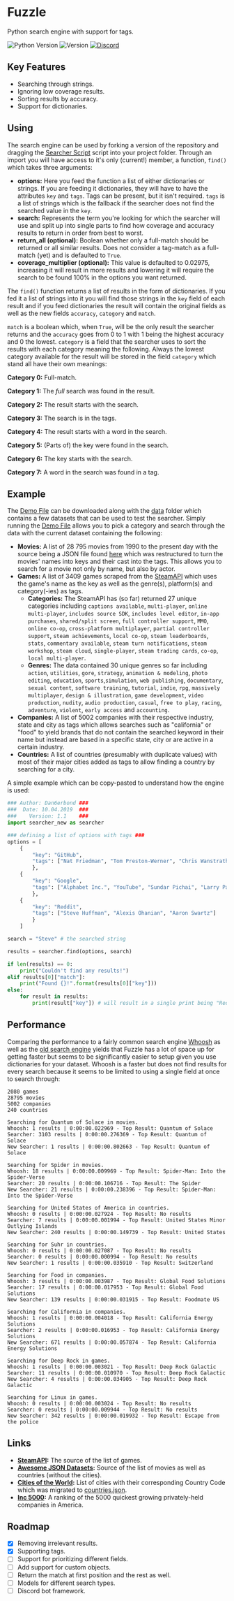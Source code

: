 # Fuzzle
Python search engine with support for tags.

![Python Version](https://img.shields.io/badge/python-3.5+-blue.svg)
![Version](https://img.shields.io/badge/version-0.7-orange.svg)
[![Discord](https://img.shields.io/badge/See_it_in_action-purple.svg?logo=discord&logoColor=white&labelColor=697ec4&color=7289da)](https://discord.gg/njYdKYH)

## Key Features
 - Searching through strings.
 - Ignoring low coverage results.
 - Sorting results by accuracy.
 - Support for dictionaries.

## Using
The search engine can be used by forking a version of the repository and dragging the [Searcher Script](searcher_new.py) script into your project folder. Through an import you will have access to it's only (current!) member, a function, `find()` which takes three arguments:
 - **options:** Here you feed the function a list of either dictionaries or strings. If you are feeding it dictionaries, they will have to have the attributes `key` and `tags`. Tags can be present, but it isn't required. `tags` is a list of strings which is the fallback if the searcher does not find the searched value in the `key`.
 - **search:** Represents the term you're looking for which the searcher will use and split up into single parts to find how coverage and accuracy results to return in order from best to worst.
 - **return_all (optional):** Boolean whether only a full-match should be returned or all similar results. Does not consider a tag-match as a full-match (yet) and is defaulted to `True`.
 - **coverage_multiplier (optional):** This value is defaulted to 0.02975, increasing it will result in more results and lowering it will require the search to be found 100% in the options you want returned.
 
The `find()` function returns a list of results in the form of dictionaries. If you fed it a list of strings into it you will find those strings in the `key` field of each result and if you feed dictionaries the result will contain the original fields as well as the new fields `accuracy`, `category` and `match`.

`match` is a boolean which, when `True`, will be the only result the searcher returns and the `accuracy` goes from 0 to 1 with 1 being the highest accuracy and 0 the lowest. `category` is a field that the searcher uses to sort the results with each category meaning the following. Always the lowest category available for the result will be stored in the field `category` which stand all have their own meanings:

**Category 0:** Full-match.

**Category 1:** The *full* search was found in the result.

**Category 2:** The result starts with the search.

**Category 3:** The search is in the tags.

**Category 4:** The result starts with a word in the search.

**Category 5:** (Parts of) the key were found in the search.

**Category 6:** The key starts with the search.

**Category 7:** A word in the search was found in a tag.

## Example
The [Demo File](demo.py) can be downloaded along with the [data](data) folder which contains a few datasets that can be used to test the searcher. Simply running the [Demo File](demo.py) allows you to pick a category and search through the data with the current dataset containing the following:

 - **Movies:** A list of 28 795 movies from 1990 to the present day with the source being a JSON file found [here](https://raw.githubusercontent.com/prust/wikipedia-movie-data/master/movies.json) which was restructured to turn the movies' names into keys and their cast into the tags. This allows you to search for a movie not only by name, but also by actor.
 - **Games:** A list of 3409 games scraped from the [SteamAPI]() which uses the game's name as the key as well as the genre(s), platform(s) and category(-ies) as tags.
   - **Categories:** The SteamAPI has (so far) returned 27 unique categories including `captions available`, `multi-player`, `online multi-player`, `includes source SDK`, `includes level editor`, `in-app purchases`, `shared/split screen`, `full controller support`, `MMO`, `online co-op`, `cross-platform multiplayer`, `partial controller support`, `steam achievements`, `local co-op`, `steam leaderboards`, `stats`, `commentary available`, `steam turn notifications`, `steam workshop`, `steam cloud`, `single-player`, `steam trading cards`, `co-op`, `local multi-player`.
   - **Genres:** The data contained 30 unique genres so far including `action`, `utilities`, `gore`, `strategy`, `animation & modeling`, `photo editing`, `education`, `sports`,`simulation`, `web publishing`, `documentary`, `sexual content`, `software training`, `tutorial`, `indie`, `rpg`, `massively multiplayer`, `design & illustration`, `game development`, `video production`, `nudity`, `audio production`, `casual`, `free to play`, `racing`, `adventure`, `violent`, `early access` and `accounting`.
 - **Companies:** A list of 5002 companies with their respective industry, state and city as tags which allows searches such as "california" or "food" to yield brands that do not contain the searched keyword in their name but instead are based in a specific state, city or are active in a certain industry.
 - **Countries:** A list of countries (presumably with duplicate values) with most of their major cities added as tags to allow finding a country by searching for a city.

A simple example which can be copy-pasted to understand how the engine is used:

```python
### Author: Dan6erbond ###
###  Date: 10.04.2019  ###
###    Version: 1.1    ###
import searcher_new as searcher

### defining a list of options with tags ###
options = [
    {
        "key": "GitHub",
        "tags": ["Nat Friedman", "Tom Preston-Werner", "Chris Wanstrath", "Scott Chacon", "P. J. Hyett"]
        },
    {
        "key": "Google",
        "tags": ["Alphabet Inc.", "YouTube", "Sundar Pichai", "Larry Page", "Sergey Bin"]
        },
    {
        "key": "Reddit",
        "tags": ["Steve Huffman", "Alexis Ohanian", "Aaron Swartz"]
        }
    ]

search = "Steve" # the searched string

results = searcher.find(options, search)

if len(results) == 0:
    print("Couldn't find any results!")
elif results[0]["match"]:
    print("Found {}!".format(results[0]["key"]))
else:
    for result in results:
        print(result["key"]) # will result in a single print being "Reddit"
```

## Performance
Comparing the performance to a fairly common search engine [Whoosh](https://whoosh.readthedocs.io/en/latest/) as well as the [old search engine](searcher.py) yields that Fuzzle has a lot of space up for getting faster but seems to be significantly easier to setup given you use dictionaries for your dataset. Whoosh is a faster but does not find results for every search because it seems to be limited to using a single field at once to search through:

```
2080 games
28795 movies
5002 companies
240 countries

Searching for Quantum of Solace in movies.
Whoosh: 1 results | 0:00:00.022969 - Top Result: Quantum of Solace
Searcher: 3103 results | 0:00:00.276369 - Top Result: Quantum of Solace
New Searcher: 1 results | 0:00:00.802663 - Top Result: Quantum of Solace

Searching for Spider in movies.
Whoosh: 18 results | 0:00:00.009969 - Top Result: Spider-Man: Into the Spider-Verse
Searcher: 20 results | 0:00:00.106716 - Top Result: The Spider
New Searcher: 21 results | 0:00:00.238396 - Top Result: Spider-Man: Into the Spider-Verse

Searching for United States of America in countries.
Whoosh: 0 results | 0:00:00.027924 - Top Result: No results
Searcher: 7 results | 0:00:00.001994 - Top Result: United States Minor Outlying Islands
New Searcher: 240 results | 0:00:00.149739 - Top Result: United States

Searching for Suhr in countries.
Whoosh: 0 results | 0:00:00.027087 - Top Result: No results
Searcher: 0 results | 0:00:00.000994 - Top Result: No results
New Searcher: 1 results | 0:00:00.035910 - Top Result: Switzerland

Searching for Food in companies.
Whoosh: 3 results | 0:00:00.003987 - Top Result: Global Food Solutions
Searcher: 17 results | 0:00:00.017953 - Top Result: Global Food Solutions
New Searcher: 139 results | 0:00:00.031915 - Top Result: Foodmate US

Searching for California in companies.
Whoosh: 1 results | 0:00:00.004018 - Top Result: California Energy Solutions
Searcher: 2 results | 0:00:00.016953 - Top Result: California Energy Solutions
New Searcher: 671 results | 0:00:00.057874 - Top Result: California Energy Solutions

Searching for Deep Rock in games.
Whoosh: 1 results | 0:00:00.003021 - Top Result: Deep Rock Galactic
Searcher: 11 results | 0:00:00.010970 - Top Result: Deep Rock Galactic
New Searcher: 4 results | 0:00:00.034905 - Top Result: Deep Rock Galactic

Searching for Linux in games.
Whoosh: 0 results | 0:00:00.003024 - Top Result: No results
Searcher: 0 results | 0:00:00.009944 - Top Result: No results
New Searcher: 342 results | 0:00:00.019932 - Top Result: Escape from the police
```

## Links
 - **[SteamAPI](https://store.steampowered.com/api):** The source of the list of games.
 - **[Awesome JSON Datasets](https://github.com/jdorfman/awesome-json-datasets):** Source of the list of movies as well as countries (without the cities).
 - **[Cities of the World](https://github.com/lutangar/cities.json):** List of cities with their corresponding Country Code which was migrated to [countries.json](/data/places/countries.json).
 - **[Inc 5000](https://sethwaite.com/download-inc-5000-2017-data-set/):** A ranking of the 5000 quickest growing privately-held companies in America.

## Roadmap
 - [x] Removing irrelevant results.
 - [x] Supporting tags.
 - [ ] Support for prioritizing different fields.
 - [ ] Add support for custom objects.
 - [ ] Return the match at first position and the rest as well.
 - [ ] Models for different search types.
 - [ ] Discord bot framework.
